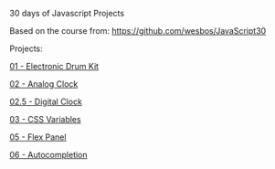 30 days of Javascript Projects

Based on the course from: https://github.com/wesbos/JavaScript30

Projects: 

[01 - Electronic Drum Kit](01%20-%20JavaScript%20Drum%20Kit/drum-kit.html)

[02 - Analog Clock](02%20-%20JS%20and%20CSS%20Clock/clock.html)

[02.5 - Digital Clock](02-5%20Digital%20Clock/index.html)

[03 - CSS Variables](03%20-%20CSS%20Variables/image.html)

[05 - Flex Panel](05%20-%20Flex%20Panel%20Gallery/flex-panel.html)

[06 - Autocompletion](06%20-%20Type%20Ahead/regexp.html)